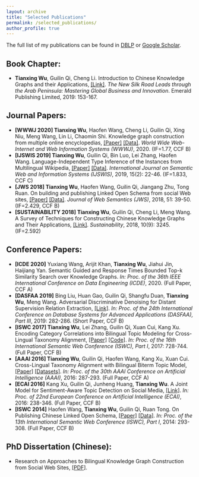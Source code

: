 ```yaml
---
layout: archive
title: "Selected Publications"
permalink: /selected_publications/
author_profile: true
---
```

The full list of my publications can be found in [DBLP](https://dblp.uni-trier.de/pers/hd/w/Wu:Tianxing) or [Google Scholar](https://scholar.google.com/citations?user=VE7OlAkAAAAJ).
## Book Chapter:
* **Tianxing Wu**, Guilin Qi, Cheng Li. Introduction to Chinese Knowledge Graphs and their Applications, [[Link]](https://www.emerald.com/insight/content/doi/10.1108/978-1-78756-679-820191010/full/html). <i>The New Silk Road Leads through the Arab Peninsula: Mastering Global Business and Innovation</i>. Emerald Publishing Limited, 2019: 153-167.

## Journal Papers:
* **[WWWJ 2020] Tianxing Wu**, Haofen Wang, Cheng Li, Guilin Qi, Xing Niu, Meng Wang, Lin Li, Chaomin Shi. Knowledge graph construction from multiple online encyclopedias, [[Paper]](https://tianxing-wu.github.io/files/paper/WWWJ2020.pdf) [[Data]](http://zhishi.me). <i>World Wide Web-Internet and Web Information Systems (WWWJ)</i>, 2020. (IF=1.77, CCF B)
* **[IJSWIS 2019] Tianxing Wu**, Guilin Qi, Bin Luo, Lei Zhang, Haofen Wang. Language-Independent Type Inference of the Instances from Multilingual Wikipedia, [[Paper]](https://tianxing-wu.github.io/files/paper/IJSWIS2019.pdf) [[Data]](http://www.multype.org). <i>International Journal on Semantic Web and Information Systems (IJSWIS)</i>, 2019, 15(2): 22-46. (IF=1.833, CCF C)
* **[JWS 2018] Tianxing Wu**, Haofen Wang, Guilin Qi, Jiangang Zhu, Tong Ruan. On building and publishing Linked Open Schema from social Web sites, [[Paper]](https://tianxing-wu.github.io/files/paper/JWS2018.pdf) [[Data]](http://los.linkingopenschema.info). <i>Journal of Web Semantics (JWS)</i>, 2018, 51: 39-50. (IF=2.429, CCF B)
* **[SUSTAINABILITY 2018] Tianxing Wu**, Guilin Qi, Cheng Li, Meng Wang. A Survey of Techniques for Constructing Chinese Knowledge Graphs and Their Applications, [[Link]](https://www.mdpi.com/2071-1050/10/9/3245). <i>Sustainability</i>, 2018, 10(9): 3245. (IF=2.592)

## Conference Papers:
* **[ICDE 2020]** Yuxiang Wang, Arijit Khan, **Tianxing Wu**, Jiahui Jin, Haijiang Yan. Semantic Guided and Response Times Bounded Top-k Similarity Search over Knowledge Graphs. <i>In: Proc. of the 36th IEEE International Conference on Data Engineering (ICDE)</i>, 2020. (Full Paper, CCF A)
* **[DASFAA 2019]** Bing Liu, Huan Gao, Guilin Qi, Shangfu Duan, **Tianxing Wu**, Meng Wang. Adversarial Discriminative Denoising for Distant Supervision Relation Extraction, [[Link]](https://link.springer.com/chapter/10.1007%2F978-3-030-18590-9_29). <i>In: Proc. of the 24th International Conference on Database Systems for Advanced Applications (DASFAA), Part III</i>, 2019: 282-286. (Short Paper, CCF B)
* **[ISWC 2017] Tianxing Wu**, Lei Zhang, Guilin Qi, Xuan Cui, Kang Xu. Encoding Category Correlations into Bilingual Topic Modeling for Cross-Lingual Taxonomy Alignment, [[Paper]](https://tianxing-wu.github.io/files/paper/ISWC2017.pdf) [[Code]](https://github.com/143230/CLTA). <i>In: Proc. of the 16th International Semantic Web Conference (ISWC), Part I</i>, 2017: 728-744. (Full Paper, CCF B)
* **[AAAI 2016] Tianxing Wu**, Guilin Qi, Haofen Wang, Kang Xu, Xuan Cui. Cross-Lingual Taxonomy Alignment with Bilingual Biterm Topic Model, [[Paper]](https://tianxing-wu.github.io/files/paper/AAAI2016.pdf) [[Datasets]](https://github.com/jxls080511/080424). <i>In: Proc. of the 30th AAAI Conference on Artificial Intelligence (AAAI)</i>, 2016: 287-293. (Full Paper, CCF A)
* **[ECAI 2016]** Kang Xu, Guilin Qi, Junheng Huang, **Tianxing Wu**. A Joint Model for Sentiment-Aware Topic Detection on Social Media, [[Link]](http://ebooks.iospress.nl/publication/44775). <i>In: Proc. of 22nd European Conference on Artificial Intelligence (ECAI)</i>, 2016: 238-346. (Full Paper, CCF B)
* **[ISWC 2014]** Haofen Wang, **Tianxing Wu**, Guilin Qi, Ruan Tong. On Publishing Chinese Linked Open Schema, [[Paper]](https://tianxing-wu.github.io/files/paper/ISWC2014.pdf) [[Data]](http://los.linkingopenschema.info). <i>In: Proc. of the 13th International Semantic Web Conference (ISWC), Part I</i>, 2014: 293-308. (Full Paper, CCF B)

## PhD Dissertation (Chinese):
* Research on Approaches to Bilingual Knowledge Graph Construction from Social Web Sites, [[PDF]](https://tianxing-wu.github.io/files/phd_dissertation.pdf).
